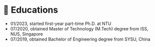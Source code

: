 # 🏫 Educations


- 01/2023, started first-year part-time Ph.D. at NTU
- 07/2020, obtained Master of Technology (M.Tech) degree from ISS, NUS, Singapore
- 07/2019, obtained Bachelor of Engineering degree from SYSU, China
